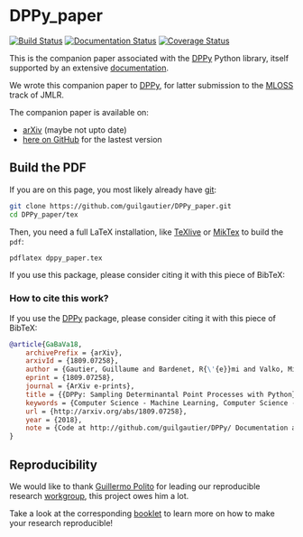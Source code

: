 # DPPy_paper

[![Build Status](https://travis-ci.com/guilgautier/DPPy.svg?branch=master)](https://travis-ci.com/guilgautier/DPPy)
[![Documentation Status](https://readthedocs.org/projects/dppy/badge/?version=latest)](https://dppy.readthedocs.io/en/latest/?badge=latest)
[![Coverage Status](https://coveralls.io/repos/github/guilgautier/DPPy/badge.svg?branch=master)](https://coveralls.io/github/guilgautier/DPPy?branch=master)

This is the companion paper associated with the [DPPy](https://github.com/guilgautier/DPPy) Python library, itself supported by an extensive [documentation](https://dppy.readthedocs.io/en/latest/).

We wrote this companion paper to [DPPy](https://github.com/guilgautier/DPPy), for latter submission to the [MLOSS](http://www.jmlr.org/mloss/) track of JMLR.

The companion paper is available on:

- [arXiv](http://arxiv.org/abs/1809.07258) (maybe not upto date)
- [here on GitHub](https://github.com/guilgautier/DPPy_paper) for the lastest version

## Build the PDF

If you are on this page, you most likely already have [git](https://git-scm.com/):
```bash
git clone https://github.com/guilgautier/DPPy_paper.git
cd DPPy_paper/tex
```

Then, you need a full LaTeX installation, like [TeXlive](https://www.tug.org/texlive/) or [MikTex](https://miktex.org/) to build the `pdf`:
```bash
pdflatex dppy_paper.tex
```

If you use this package, please consider citing it with this piece of
BibTeX:

### How to cite this work?

If you use the [DPPy](https://github.com/guilgautier/DPPy) package, please consider citing it with this piece of BibTeX:

```bibtex
@article{GaBaVa18,
    archivePrefix = {arXiv},
    arxivId = {1809.07258},
    author = {Gautier, Guillaume and Bardenet, R{\'{e}}mi and Valko, Michal},
    eprint = {1809.07258},
    journal = {ArXiv e-prints},
    title = {{DPPy: Sampling Determinantal Point Processes with Python}},
    keywords = {Computer Science - Machine Learning, Computer Science - Mathematical Software, Statistics - Machine Learning},
    url = {http://arxiv.org/abs/1809.07258},
    year = {2018},
    note = {Code at http://github.com/guilgautier/DPPy/ Documentation at http://dppy.readthedocs.io/}
}
```

## Reproducibility

We would like to thank [Guillermo Polito](https://guillep.github.io/) for leading our reproducible research [workgroup](https://github.com/CRIStAL-PADR/reproducible-research-SE-notes), this project owes him a lot.

Take a look at the corresponding [booklet](https://github.com/CRIStAL-PADR/reproducible-research-SE-notes) to learn more on how to make your research reproducible!
